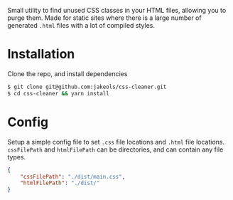 Small utility to find unused CSS classes in your HTML files, allowing you to purge them. Made for static sites where there is a large number of generated `.html` files with a lot of compiled styles. 

# Installation
Clone the repo, and install dependencies
```bash
$ git clone git@github.com:jakeols/css-cleaner.git
$ cd css-cleaner && yarn install
```

# Config
Setup a simple config file to set `.css` file locations and `.html` file locations. `cssFilePath` and `htmlFilePath` can be directories, and can contain any file types. 

```json
{
    "cssFilePath": "./dist/main.css",
    "htmlFilePath": "./dist/"
}
```